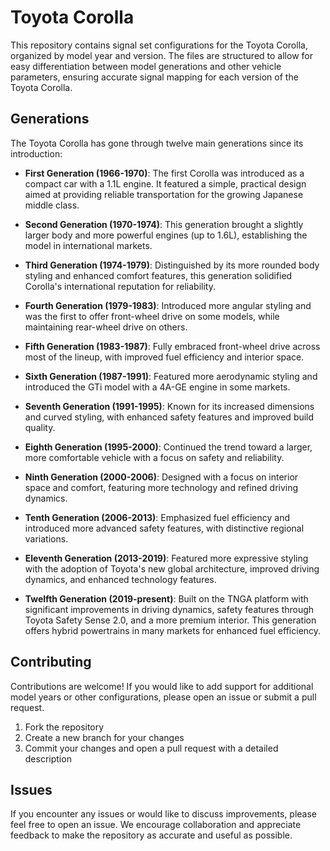 # Toyota Corolla

This repository contains signal set configurations for the Toyota Corolla, organized by model year and version. The files are structured to allow for easy differentiation between model generations and other vehicle parameters, ensuring accurate signal mapping for each version of the Toyota Corolla.

## Generations

The Toyota Corolla has gone through twelve main generations since its introduction:

- **First Generation (1966-1970)**: The first Corolla was introduced as a compact car with a 1.1L engine. It featured a simple, practical design aimed at providing reliable transportation for the growing Japanese middle class.

- **Second Generation (1970-1974)**: This generation brought a slightly larger body and more powerful engines (up to 1.6L), establishing the model in international markets.

- **Third Generation (1974-1979)**: Distinguished by its more rounded body styling and enhanced comfort features, this generation solidified Corolla's international reputation for reliability.

- **Fourth Generation (1979-1983)**: Introduced more angular styling and was the first to offer front-wheel drive on some models, while maintaining rear-wheel drive on others.

- **Fifth Generation (1983-1987)**: Fully embraced front-wheel drive across most of the lineup, with improved fuel efficiency and interior space.

- **Sixth Generation (1987-1991)**: Featured more aerodynamic styling and introduced the GTi model with a 4A-GE engine in some markets.

- **Seventh Generation (1991-1995)**: Known for its increased dimensions and curved styling, with enhanced safety features and improved build quality.

- **Eighth Generation (1995-2000)**: Continued the trend toward a larger, more comfortable vehicle with a focus on safety and reliability.

- **Ninth Generation (2000-2006)**: Designed with a focus on interior space and comfort, featuring more technology and refined driving dynamics.

- **Tenth Generation (2006-2013)**: Emphasized fuel efficiency and introduced more advanced safety features, with distinctive regional variations.

- **Eleventh Generation (2013-2019)**: Featured more expressive styling with the adoption of Toyota's new global architecture, improved driving dynamics, and enhanced technology features.

- **Twelfth Generation (2019-present)**: Built on the TNGA platform with significant improvements in driving dynamics, safety features through Toyota Safety Sense 2.0, and a more premium interior. This generation offers hybrid powertrains in many markets for enhanced fuel efficiency.

## Contributing

Contributions are welcome! If you would like to add support for additional model years or other configurations, please open an issue or submit a pull request.

1. Fork the repository
2. Create a new branch for your changes
3. Commit your changes and open a pull request with a detailed description

## Issues

If you encounter any issues or would like to discuss improvements, please feel free to open an issue. We encourage collaboration and appreciate feedback to make the repository as accurate and useful as possible.
